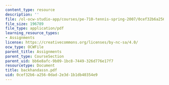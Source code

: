 ```yaml
---
content_type: resource
description: ''
file: /ol-ocw-studio-app/courses/pe-710-tennis-spring-2007/0cef32b6a2560dad2e3d1b1db40354e9_backhandassn.pdf
file_size: 196789
file_type: application/pdf
learning_resource_types:
- Assignments
license: https://creativecommons.org/licenses/by-nc-sa/4.0/
ocw_type: OCWFile
parent_title: Assignments
parent_type: CourseSection
parent_uid: bb6e8afc-9b09-1bc8-7449-326d776e17f7
resourcetype: Document
title: backhandassn.pdf
uid: 0cef32b6-a256-0dad-2e3d-1b1db40354e9
---
```

